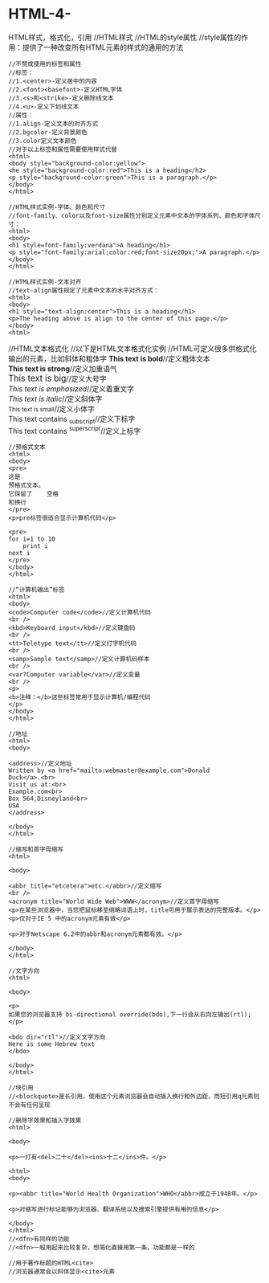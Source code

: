 # HTML-4-
HTML样式，格式化，引用
//HTML样式
    //HTML的style属性
    //style属性的作用：提供了一种改变所有HTML元素的样式的通用的方法
    
    //不赞成使用的标签和属性
    //标签：
    //1.<center>-定义居中的内容
    //2.<font><basefont>-定义HTML字体
    //3.<s>和<strike>-定义删除线文本
    //4.<u>-定义下划线文本
    //属性：
    //1.align-定义文本的对齐方式
    //2.bgcolor-定义背景颜色
    //3.color定义文本颜色
    //对于以上标签和属性需要使用样式代替
    <html>
    <body style="background-color:yellow">
    <he style="background-color:red">This is a heading</h2>
    <p style="background-color:green">This is a paragraph.</p>
    </body>
    </html>
    
    //HTML样式实例-字体、颜色和尺寸
    //font-family、color以及font-size属性分别定义元素中文本的字体系列、颜色和字体尺寸：
    <html>
    <body>
    <h1 style=font-family:verdana">A heading</h1>
    <p style="font-family:arial;color:red;font-size20px;">A paragraph.</p>
    </body>
    </html>
    
    //HTML样式实例-文本对齐
    //text-align属性规定了元素中文本的水平对齐方式：
    <html>
    <body>
    <h1 style="text-align:center">This is a heading</h1>
    <p>The heading above is align to the center of this page.</p>
    </body>
    <html>
    
//HTML文本格式化
//以下是HTML文本格式化实例
    //HTML可定义很多供格式化输出的元素，比如斜体和粗体字
    <html>
    <body>
    <b>This text is bold</b>//定义粗体文本
    <br />
    <strong>This text is strong</strong>//定义加重语气
    <br />
    <big>This text is big</big>//定义大号字
    <br />
    <em>This text is emphasized</em>//定义着重文字
    <br />
    <i>This text is italic</i>//定义斜体字
    <br />
    <small>This text is small</small>//定义小体字
    <br />
    This text contains
    <sub>subscript</sub>//定义下标字
    <br />
    This text contains
    <sup>superscript</sup>//定义上标字
    </body>
    </html>
    
    //预格式文本
    <html>
    <body>
    <pre>
    这是
    预格式文本。
    它保留了    空格
    和换行
    </pre>
    <p>pre标签很适合显示计算机代码</p>
    
    <pre>
    for i=1 to 10
        print i
    next i
    </pre>
    </body>
    </html>
    
    //“计算机输出”标签
    <html>
    <body>
    <code>Computer code</code>//定义计算机代码
    <br />
    <kbd>Keyboard input</kbd>//定义键盘码
    <br />
    <tt>Teletype text</tt>//定义打字机代码
    <br />
    <samp>Sample text</samp>//定义计算机码样本
    <br />
    <var?Computer variable</var>//定义变量
    <br />
    <p>
    <b>注释：</b>这些标签常用于显示计算机/编程代码
    </p>
    </body>
    </html>
    
    //地址
    <html>
    <body>
    
    <address>//定义地址
    Written by <a href="mailto:webmaster@example.com">Donald
    Duck</a>.<br>
    Visit us at:<br>
    Example.com<br>
    Box 564,Disneyland<br>
    USA
    </address>
    
    </body>
    </html>
    
    //缩写和首字母缩写
    <html>
    
    <body>
    
    <abbr title="etcetera">etc.</abbr>//定义缩写
    <br />
    <acronym title="World Wide Web">WWW</acronym>//定义首字母缩写
    <p>在某些浏览器中，当您把鼠标移至缩略词语上时，title可用于展示表达的完整版本。</p>
    <p>仅对于IE 5 中的acronym元素有效</p>
    
    <p>对于Netscape 6.2中的abbr和acronym元素都有效。</p>
    
    </body>
    </html>
    
    //文字方向
    <html>
    
    <body>
    
    <p>
    如果您的浏览器支持 bi-directional override(bdo),下一行会从右向左输出(rtl);
    </p>
    
    <bdo dir="rtl">//定义文字方向
    Here is some Hebrew text
    </bdo>
    
    </body>
    </html>
 
    //块引用
    //<blockquote>是长引用，使用这个元素浏览器会自动插入换行和外边距，而短引用q元素则不会有任何呈现
    
    //删除字效果和插入字效果
    <html>
    
    <body>
    
    <p>一打有<del>二十</del><ins>十二</ins>件。</p>
    
    <html>
    <body>
    
    <p><abbr title="World Health Organization">WHO</abbr>成立于1948年。</p>
    
    <p>对缩写进行标记能够为浏览器、翻译系统以及搜索引擎提供有用的信息</p>
    
    </body>
    </html>
    //<dfn>有同样的功能
    //<dfn>一般用起来比较复杂，想简化直接用第一条，功能都是一样的
    
    //用于著作标题的HTML<cite>
    //浏览器通常会以斜体显示<cite>元素
    
    
    
    
    
    
